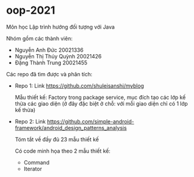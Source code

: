 # oop-2021
Môn học Lập trình hướng đối tượng với Java

Nhóm gồm các thành viên:
- Nguyễn Anh Đức 20021336
- Nguyễn Thị Thúy Quỳnh 20021426
- Đặng Thành Trung 20021455


Các repo đã tìm được và phân tích:

+ Repo 1: Link https://github.com/shuleisanshi/myblog

  Mẫu thiết kế: Factory trong package service, mục đích tạo các lớp kế thừa các giao diện 
    (ở đây đặc biệt ở chỗ: với mỗi giao diện chỉ có 1 lớp kế thừa)
  
 
 
+ Repo 2: Link https://github.com/simple-android-framework/android_design_patterns_analysis
 
  Tóm tắt về đầy đủ 23 mẫu thiết kế
  
  Có code minh họa theo 2 mẫu thiết kế:
  - Command
  - Iterator
  
